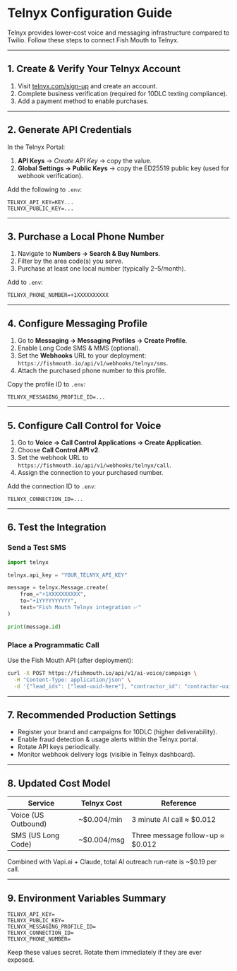 # Telnyx Configuration Guide

Telnyx provides lower-cost voice and messaging infrastructure compared to Twilio. Follow these steps to connect Fish Mouth to Telnyx.

---

## 1. Create & Verify Your Telnyx Account
1. Visit [telnyx.com/sign-up](https://telnyx.com/sign-up) and create an account.
2. Complete business verification (required for 10DLC texting compliance).
3. Add a payment method to enable purchases.

---

## 2. Generate API Credentials
In the Telnyx Portal:

1. **API Keys** → *Create API Key* → copy the value.
2. **Global Settings → Public Keys** → copy the ED25519 public key (used for webhook verification).

Add the following to `.env`:
```env
TELNYX_API_KEY=KEY...
TELNYX_PUBLIC_KEY=...
```

---

## 3. Purchase a Local Phone Number
1. Navigate to **Numbers → Search & Buy Numbers**.
2. Filter by the area code(s) you serve.
3. Purchase at least one local number (typically $2–$5/month).

Add to `.env`:
```env
TELNYX_PHONE_NUMBER=+1XXXXXXXXXX
```

---

## 4. Configure Messaging Profile
1. Go to **Messaging → Messaging Profiles → Create Profile**.
2. Enable Long Code SMS & MMS (optional).
3. Set the **Webhooks** URL to your deployment: `https://fishmouth.io/api/v1/webhooks/telnyx/sms`.
4. Attach the purchased phone number to this profile.

Copy the profile ID to `.env`:
```env
TELNYX_MESSAGING_PROFILE_ID=...
```

---

## 5. Configure Call Control for Voice
1. Go to **Voice → Call Control Applications → Create Application**.
2. Choose **Call Control API v2**.
3. Set the webhook URL to `https://fishmouth.io/api/v1/webhooks/telnyx/call`.
4. Assign the connection to your purchased number.

Add the connection ID to `.env`:
```env
TELNYX_CONNECTION_ID=...
```

---

## 6. Test the Integration
### Send a Test SMS
```python
import telnyx

telnyx.api_key = "YOUR_TELNYX_API_KEY"

message = telnyx.Message.create(
    from_="+1XXXXXXXXXX",
    to="+1YYYYYYYYYY",
    text="Fish Mouth Telnyx integration ✅"
)

print(message.id)
```

### Place a Programmatic Call
Use the Fish Mouth API (after deployment):
```bash
curl -X POST https://fishmouth.io/api/v1/ai-voice/campaign \
  -H "Content-Type: application/json" \
  -d '{"lead_ids": ["lead-uuid-here"], "contractor_id": "contractor-uuid", "campaign_name": "Telnyx Test"}'
```

---

## 7. Recommended Production Settings
- Register your brand and campaigns for 10DLC (higher deliverability).
- Enable fraud detection & usage alerts within the Telnyx portal.
- Rotate API keys periodically.
- Monitor webhook delivery logs (visible in Telnyx dashboard).

---

## 8. Updated Cost Model
| Service                | Telnyx Cost | Reference |
|------------------------|-------------|-----------|
| Voice (US Outbound)    | ~$0.004/min | 3 minute AI call ≈ $0.012 |
| SMS (US Long Code)     | ~$0.004/msg | Three message follow-up ≈ $0.012 |

Combined with Vapi.ai + Claude, total AI outreach run-rate is ~$0.19 per call.

---

## 9. Environment Variables Summary
```env
TELNYX_API_KEY=
TELNYX_PUBLIC_KEY=
TELNYX_MESSAGING_PROFILE_ID=
TELNYX_CONNECTION_ID=
TELNYX_PHONE_NUMBER=
```

Keep these values secret. Rotate them immediately if they are ever exposed.
